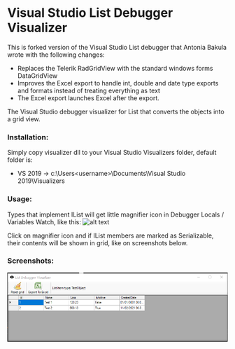 # Visual Studio List Debugger Visualizer
This is forked version of the Visual Studio List debugger that Antonia Bakula wrote with the following changes:
* Replaces the Telerik RadGridView with the standard windows forms DataGridView
* Improves the Excel export to handle int, double and date type exports and formats instead of treating everything as text
* The Excel export launches Excel after the export.

The Visual Studio debugger visualizer for List<T> that converts the objects into a grid view.

### Installation:
Simply copy visualizer dll to your Visual Studio Visualizers folder, default folder is:

* VS 2019 -> c:\Users\<username>\Documents\Visual Studio 2019\Visualizers

### Usage:
Types that implement IList will get little magnifier icon in Debugger  Locals / Variables Watch, like this:
![alt text](http://www.antoniob.com/EasyEdit/UserFiles/ListVisualizer/list-visualizer-usage.png "Visual Studio List Debugger Visualizer usage")

Click on magnifier icon and if IList members are marked as Serializable, their contents will be shown in grid, like on screenshots below.

### Screenshots:

![alt text](/Documentation/ListDebuggerVisualizer.png "Visual Studio List Debugger Visualizer usage")
